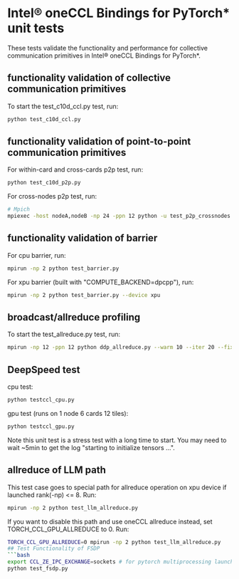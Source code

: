 # Intel® oneCCL Bindings for PyTorch* unit tests

These tests validate the functionality and performance for collective communication primitives in Intel® oneCCL Bindings for PyTorch*.

## functionality validation of collective communication primitives
To start the test_c10d_ccl.py test, run: 

```bash
python test_c10d_ccl.py
```

## functionality validation of point-to-point communication primitives
For within-card and cross-cards p2p test, run:

```bash
python test_c10d_p2p.py
```

For cross-nodes p2p test, run:

```bash
# Mpich
mpiexec -host nodeA,nodeB -np 24 -ppn 12 python -u test_p2p_crossnodes.py --dist_url $NODE_IP --world_size 24
```

## functionality validation of barrier
For cpu barrier, run:

```bash
mpirun -np 2 python test_barrier.py
```

For xpu barrier (built with "COMPUTE_BACKEND=dpcpp"), run:

```bash
mpirun -np 2 python test_barrier.py --device xpu
```

## broadcast/allreduce profiling
To start the test_allreduce.py test, run:

```bash
mpirun -np 12 -ppn 12 python ddp_allreduce.py --warm 10 --iter 20 --fixed
```

## DeepSpeed test
cpu test:
```bash
python testccl_cpu.py
```

gpu test (runs on 1 node 6 cards 12 tiles):
```bash
python testccl_gpu.py
```

Note this unit test is a stress test with a long time to start. You may need to wait ~5min to get the log "starting to initialize tensors ...".

## allreduce of LLM path
This test case goes to special path for allreduce operation on xpu device if launched rank(-np) <= 8. Run:
```bash
mpirun -np 2 python test_llm_allreduce.py
```
If you want to disable this path and use oneCCL allreduce instead, set TORCH_CCL_GPU_ALLREDUCE to 0. Run:
```bash
TORCH_CCL_GPU_ALLREDUCE=0 mpirun -np 2 python test_llm_allreduce.py
## Test Functionality of FSDP
```bash
export CCL_ZE_IPC_EXCHANGE=sockets # for pytorch multiprocessing launch
python test_fsdp.py
```
